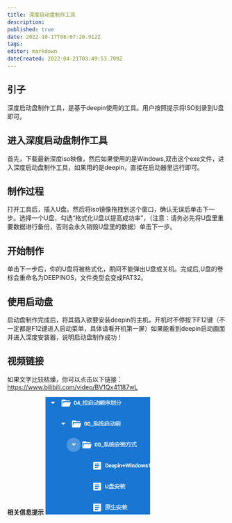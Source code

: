 ```yaml
---
title: 深度启动盘制作工具
description: 
published: true
date: 2022-10-17T06:07:20.912Z
tags: 
editor: markdown
dateCreated: 2022-04-21T03:49:53.709Z
---
```


## 引子

深度启动盘制作工具，是基于deepin使用的工具。用户按照提示将ISO刻录到U盘即可。

## 进入深度启动盘制作工具

首先，下载最新深度iso映像，然后如果使用的是Windows,双击这个exe文件，进入深度启动盘制作工具，如果用的是deepin，直接在启动器里运行即可。

## 制作过程

打开工具后，插入U盘。然后将iso镜像拖拽到这个窗口，确认无误后单击下一步。选择一个U盘，勾选“格式化U盘以提高成功率”，（注意：请务必先将U盘里重要数据进行备份，否则会永久销毁U盘里的数据）单击下一步。

## 开始制作

单击下一步后，你的U盘将被格式化，期间不能弹出U盘或关机。完成后,U盘的卷标会重命名为DEEPINOS，文件类型会变成FAT32。

## 使用启动盘

启动盘制作完成后，将其插入欲要安装deepin的主机，开机时不停按下F12键（不一定都是F12键进入启动菜单，具体请看开机第一屏）如果能看到deepin启动画面并进入深度安装器，说明启动盘制作成功！

## 视频链接

如果文字比较枯燥，你可以点击以下链接：<https://www.bilibili.com/video/BV1Qx41187wL>



**相关信息提示**
![2022-10-17_68890.png](/2022-10-17_68890.png)